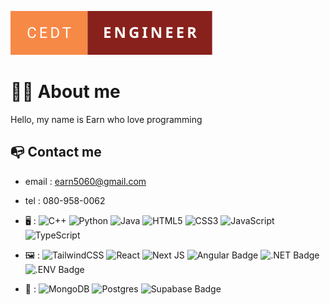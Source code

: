 [![forthebadge](https://github.com/CEDT-Chula/For-The-Cedt-Badge/blob/main/badges/cedt-engineer.svg)](https://github.com/CEDT-Chula/For-The-Cedt-Badge/tree/main/badges)

# 🖐🏻 About me
Hello, my name is Earn who love programming

## 📭 Contact me
- email : earn5060@gmail.com
- tel : 080-958-0062

- 🖥️ : ![C++](https://img.shields.io/badge/c++-%2300599C.svg?style=for-the-badge&logo=c%2B%2B&logoColor=white)
![Python](https://img.shields.io/badge/python-3670A0?style=for-the-badge&logo=python&logoColor=ffdd54)
![Java](https://img.shields.io/badge/java-%23ED8B00.svg?style=for-the-badge&logo=openjdk&logoColor=white)
![HTML5](https://img.shields.io/badge/html5-%23E34F26.svg?style=for-the-badge&logo=html5&logoColor=white)
![CSS3](https://img.shields.io/badge/css3-%231572B6.svg?style=for-the-badge&logo=css3&logoColor=white)
![JavaScript](https://img.shields.io/badge/javascript-%23323330.svg?style=for-the-badge&logo=javascript&logoColor=%23F7DF1E)
![TypeScript](https://img.shields.io/badge/typescript-%23007ACC.svg?style=for-the-badge&logo=typescript&logoColor=white)
- 🖼️ :
![TailwindCSS](https://img.shields.io/badge/tailwindcss-%2338B2AC.svg?style=for-the-badge&logo=tailwind-css&logoColor=white)
![React](https://img.shields.io/badge/react-%2320232a.svg?style=for-the-badge&logo=react&logoColor=%2361DAFB)
![Next JS](https://img.shields.io/badge/Next-black?style=for-the-badge&logo=next.js&logoColor=white)
![Angular Badge](https://img.shields.io/badge/Angular-0F0F11?logo=angular&logoColor=fff)
![.NET Badge](https://img.shields.io/badge/.NET-512BD4?logo=dotnet&logoColor=fff&style=flat-square)
![.ENV Badge](https://img.shields.io/badge/.ENV-ECD53F?logo=dotenv&logoColor=000&style=plastic)
- 📄 :
![MongoDB](https://img.shields.io/badge/MongoDB-%234ea94b.svg?style=for-the-badge&logo=mongodb&logoColor=white)
![Postgres](https://img.shields.io/badge/postgres-%23316192.svg?style=for-the-badge&logo=postgresql&logoColor=white)
![Supabase Badge](https://img.shields.io/badge/Supabase-3FCF8E?logo=supabase&logoColor=fff&style=flat)
